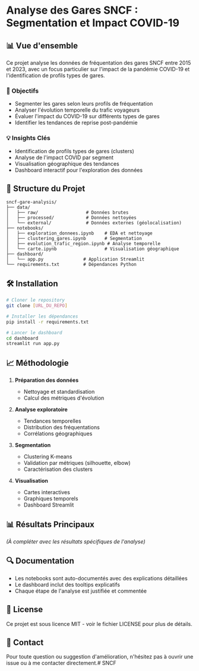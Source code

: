 # Analyse des Gares SNCF : Segmentation et Impact COVID-19

## 📊 Vue d'ensemble
Ce projet analyse les données de fréquentation des gares SNCF entre 2015 et 2023, avec un focus particulier sur l'impact de la pandémie COVID-19 et l'identification de profils types de gares.

### 🎯 Objectifs
- Segmenter les gares selon leurs profils de fréquentation
- Analyser l'évolution temporelle du trafic voyageurs
- Évaluer l'impact du COVID-19 sur différents types de gares
- Identifier les tendances de reprise post-pandémie

### 💡 Insights Clés
- Identification de profils types de gares (clusters)
- Analyse de l'impact COVID par segment
- Visualisation géographique des tendances
- Dashboard interactif pour l'exploration des données

## 🔧 Structure du Projet
```
sncf-gare-analysis/
├── data/
│   ├── raw/                  # Données brutes
│   ├── processed/            # Données nettoyées
│   └── external/             # Données externes (géolocalisation)
├── notebooks/
│   ├── exploration_donnees.ipynb    # EDA et nettoyage
│   ├── clustering_gares.ipynb       # Segmentation
│   ├── evolution_trafic_region.ipynb # Analyse temporelle
│   └── carte.ipynb                  # Visualisation géographique
├── dashboard/
│   └── app.py               # Application Streamlit
└── requirements.txt         # Dépendances Python
```

## 🛠️ Installation
```bash
# Cloner le repository
git clone [URL_DU_REPO]

# Installer les dépendances
pip install -r requirements.txt

# Lancer le dashboard
cd dashboard
streamlit run app.py
```

## 📈 Méthodologie
1. **Préparation des données**
   - Nettoyage et standardisation
   - Calcul des métriques d'évolution

2. **Analyse exploratoire**
   - Tendances temporelles
   - Distribution des fréquentations
   - Corrélations géographiques

3. **Segmentation**
   - Clustering K-means
   - Validation par métriques (silhouette, elbow)
   - Caractérisation des clusters

4. **Visualisation**
   - Cartes interactives
   - Graphiques temporels
   - Dashboard Streamlit

## 📊 Résultats Principaux
*(À compléter avec les résultats spécifiques de l'analyse)*

## 🔍 Documentation
- Les notebooks sont auto-documentés avec des explications détaillées
- Le dashboard inclut des tooltips explicatifs
- Chaque étape de l'analyse est justifiée et commentée

## 📝 License
Ce projet est sous licence MIT - voir le fichier LICENSE pour plus de détails.

## 👥 Contact
Pour toute question ou suggestion d'amélioration, n'hésitez pas à ouvrir une issue ou à me contacter directement.# SNCF
